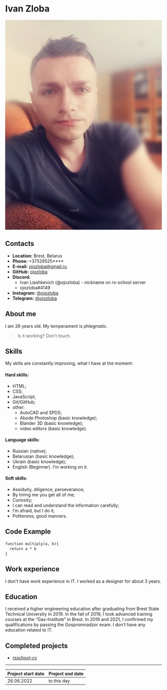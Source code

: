 # Ivan Zloba

![alt-текст](/img/photo1.jpg)

## **Contacts**
+ **Location:** Brest, Belarus
+ **Phone:** +37529525****
+ **E-mail:** ojozloba@gmail.ru
+ **GitHub:** [ojozloba](https://github.com/ojozloba/)
+ **Discord:**
  - Ivan Liashkevich (@ojozloba) - nickname on rs-school server
  - ojozloba#4149
+ **Instagram:** [@ojozloba](https://www.instagram.com/ojozloba/)
+ **Telegram:** [@ojozloba](https://t.me/ojozloba)

## **About me** 
I am 26 years old. My temperament is phlegmatic.
> Is it working? Don't touch.

## Skills
My skills are constantly improving, what I have at the moment:
#### **Hard skills:** 
+ HTML;
+ CSS;
+ JavaScript; 
+ Git/GitHub;
+ other: 
  - AutoCAD and SPDS;
  - Abode Photoshop (basic knowledge);
  - Blander 3D (basic knowledge);
  - video editors (basic knowledge).
#### **Language skills:**
+ Russian (native);
+ Belarusian (basic knowledge);
+ Ukrain (basic knowledge);
+ English (Beginner). I’m working on it.
#### **Soft skills:**
+ Assiduity, diligence, perseverance;
+ By hiring me you get all of me;
+ Сuriosity;
+ I can read and understand the information carefully;
+ I’m afraid, but I do it;
+ Politeness, good manners.

## **Code Example** 
```
function multiply(a, b){
  return a * b
}
```
## **Work experience** 
I don't have work experience in IT. I worked as a designer for about 3 years.


## **Education** 
I received a higher engineering education after graduating from Brest State Technical University in 2019. In the fall of 2019, I took advanced training courses at the “Gas-Institute” in Brest. In 2019 and 2021, I confirmed my qualifications by passing the Gospromnadzor exam. I don’t have any education related to IT.

## **Сompleted projects**
+ [rsschool-cv](https://ojozloba.github.io/rsschool-cv/)
---
| Project start datе | Project end date |
|--------------------|------------------|
|     26.06.2022     |    to this day   |